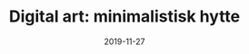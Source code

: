 ---
title: "Digital art: minimalistisk hytte"
date: 2019-11-27
categories:
    - digital art
tags: 
    - minimalistisk
    - landskap
span: 4
---